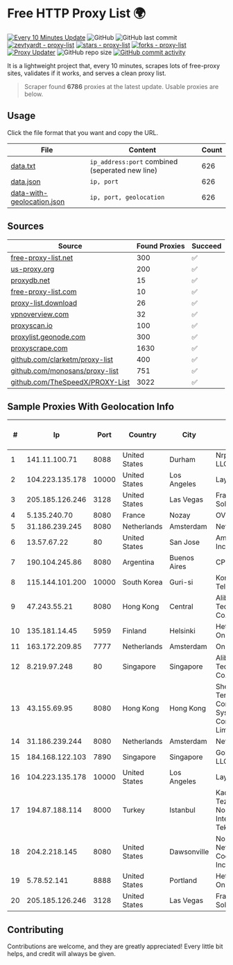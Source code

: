 
# Free HTTP Proxy List 🌍

[![Every 10 Minutes Update](https://github.com/mertguvencli/http-proxy-list/actions/workflows/main.yml/badge.svg?branch=main)](https://github.com/mertguvencli/http-proxy-list/actions/workflows/main.yml)
![GitHub](https://img.shields.io/github/license/mertguvencli/http-proxy-list)
![GitHub last commit](https://img.shields.io/github/last-commit/mertguvencli/http-proxy-list)
[![zevtyardt - proxy-list](https://img.shields.io/static/v1?label=zevtyardt&message=proxy-list&color=blue&logo=github)](https://github.com/zevtyardt/proxy-list "Go to GitHub repo")
[![stars - proxy-list](https://img.shields.io/github/stars/zevtyardt/proxy-list?style=social)](https://github.com/zevtyardt/proxy-list)
[![forks - proxy-list](https://img.shields.io/github/forks/zevtyardt/proxy-list?style=social)](https://github.com/zevtyardt/proxy-list)
[![Proxy Updater](https://github.com/zevtyardt/proxy-list/workflows/Proxy%20Updater/badge.svg)](https://github.com/zevtyardt/proxy-list/actions?query=workflow:"Proxy+Updater")
![GitHub repo size](https://img.shields.io/github/repo-size/zevtyardt/proxy-list)
[![GitHub commit activity](https://img.shields.io/github/commit-activity/m/zevtyardt/proxy-list?logo=commits)](https://github.com/zevtyardt/proxy-list/commits/main)

It is a lightweight project that, every 10 minutes, scrapes lots of free-proxy sites, validates if it works, and serves a clean proxy list.

> Scraper found **6786** proxies at the latest update. Usable proxies are below.

## Usage

Click the file format that you want and copy the URL.

|File|Content|Count|
|----|-------|-----|
|[data.txt](https://raw.githubusercontent.com/mertguvencli/http-proxy-list/main/proxy-list/data.txt)|`ip_address:port` combined (seperated new line)|626|
|[data.json](https://raw.githubusercontent.com/mertguvencli/http-proxy-list/main/proxy-list/data.json)|`ip, port`|626|
|[data-with-geolocation.json](https://raw.githubusercontent.com/mertguvencli/http-proxy-list/main/proxy-list/data-with-geolocation.json)|`ip, port, geolocation`|626|

## Sources

|Source|Found Proxies|Succeed|
|------|-------------|-------|
|[free-proxy-list.net](https://free-proxy-list.net)|300|✅|
|[us-proxy.org](https://www.us-proxy.org)|200|✅|
|[proxydb.net](http://proxydb.net)|15|✅|
|[free-proxy-list.com](https://free-proxy-list.com/?page=&port=&type%5B%5D=http&type%5B%5D=https&up_time=0&search=Search)|10|✅|
|[proxy-list.download](https://www.proxy-list.download/HTTP)|26|✅|
|[vpnoverview.com](https://vpnoverview.com/privacy/anonymous-browsing/free-proxy-servers)|32|✅|
|[proxyscan.io](https://www.proxyscan.io)|100|✅|
|[proxylist.geonode.com](https://proxylist.geonode.com/api/proxy-list?limit=300&page=1&sort_by=lastChecked&sort_type=desc&protocols=http,https)|300|✅|
|[proxyscrape.com](https://api.proxyscrape.com/v2/?request=displayproxies&protocol=http&timeout=10000&country=all&ssl=all&anonymity=all)|1630|✅|
|[github.com/clarketm/proxy-list](https://raw.githubusercontent.com/clarketm/proxy-list/master/proxy-list-raw.txt)|400|✅|
|[github.com/monosans/proxy-list](https://raw.githubusercontent.com/monosans/proxy-list/main/proxies/http.txt)|751|✅|
|[github.com/TheSpeedX/PROXY-List](https://raw.githubusercontent.com/TheSpeedX/PROXY-List/master/http.txt)|3022|✅|


## Sample Proxies With Geolocation Info

|#|Ip|Port|Country|City|Internet Service Provider|
|-|--|----|-------|----|-------------------------|
|1|141.11.100.71|8088|United States|Durham|Nrp Network LLC|
|2|104.223.135.178|10000|United States|Los Angeles|LayerHost|
|3|205.185.126.246|3128|United States|Las Vegas|FranTech Solutions|
|4|5.135.240.70|8080|France|Nozay|OVH SAS|
|5|31.186.239.245|8080|Netherlands|Amsterdam|NetSkope Inc|
|6|13.57.67.22|80|United States|San Jose|Amazon.com, Inc.|
|7|190.104.245.86|8080|Argentina|Buenos Aires|CPS|
|8|115.144.101.200|10000|South Korea|Guri-si|Korea Telecom|
|9|47.243.55.21|8080|Hong Kong|Central|Alibaba (US) Technology Co., Ltd.|
|10|135.181.14.45|5959|Finland|Helsinki|Hetzner Online GmbH|
|11|163.172.209.85|7777|Netherlands|Amsterdam|Online SAS NL|
|12|8.219.97.248|80|Singapore|Singapore|Alibaba (US) Technology Co., Ltd.|
|13|43.155.69.95|8080|Hong Kong|Hong Kong|Shenzhen Tencent Computer Systems Company Limited|
|14|31.186.239.244|8080|Netherlands|Amsterdam|NetSkope Inc|
|15|184.168.122.103|7890|Singapore|Singapore|GoDaddy.com, LLC|
|16|104.223.135.178|10000|United States|Los Angeles|LayerHost|
|17|194.87.188.114|8000|Turkey|Istanbul|Kadir Huseyin Tezcan Nosspeed Internet Teknolojileri|
|18|204.2.218.145|8080|United States|Dawsonville|North Georgia Network Cooperative, Inc.|
|19|5.78.52.141|8888|United States|Portland|Hetzner Online GmbH|
|20|205.185.126.246|3128|United States|Las Vegas|FranTech Solutions|



## Contributing

Contributions are welcome, and they are greatly appreciated! Every
little bit helps, and credit will always be given.


